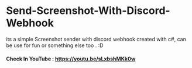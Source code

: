 # Send-Screenshot-With-Discord-Webhook
its a simple Screenshot sender with discord webhook created with c#, can be use for fun or something else too . :D


#### Check In YouTube : https://youtu.be/sLxbshMKk0w
